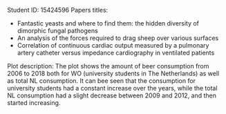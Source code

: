 Student ID: 15424596
Papers titles:
- Fantastic yeasts and where to find them: the hidden diversity of dimorphic fungal pathogens
- An analysis of the forces required to drag sheep over various surfaces
- Correlation of continuous cardiac output measured by a pulmonary artery catheter versus impedance cardiography in ventilated patients

Plot description:
The plot shows the amount of beer consumption from 2006 to 2018 both for WO (university students in The Netherlands) as well as total NL consumption.
It can bee seen that the consumption for university students had a constant increase over the years, while the total NL consumption had a slight decrease between 2009 and 2012, and then started increasing.